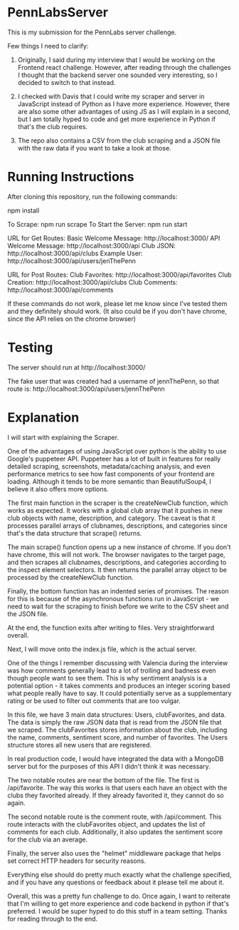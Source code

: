 # PennLabsServer
This is my submission for the PennLabs server challenge. 

Few things I need to clarify:

1. Originally, I said during my interview that I would be working
on the Frontend react challenge. However, after reading through the challenges I thought that the backend server one sounded very interesting, so I decided to switch to that instead.

2. I checked with Davis that I could write my scraper and server in JavaScript instead of Python as I have more experience. However, there are also some other advantages of using JS as I will explain in a second, but I am totally hyped to code and get more experience in Python if that's the club requires. 

3. The repo also contains a CSV from the club scraping and a JSON file with the raw data if you want to take a look at those. 

# Running Instructions
After cloning this repository, run the following commands:

npm install

To Scrape: npm run scrape
To Start the Server: npm run start 

URL for Get Routes: 
Basic Welcome Message: http://localhost:3000/
API Welcome Message: http://localhost:3000/api
Club JSON: http://localhost:3000/api/clubs
Example User: http://localhost:3000/api/users/jenThePenn

URL for Post Routes: 
Club Favorites: http://localhost:3000/api/favorites
Club Creation: http://localhost:3000/api/clubs
Club Comments: http://localhost:3000/api/comments


If these commands do not work, please let me know since I've tested them and they definitely should work. (It also could be if you don't have chrome, since the API relies on the chrome browser)

# Testing
The server should run at http://localhost:3000/

The fake user that was created had a username of jennThePenn, so that route is: 
http://localhost:3000/api/users/jennThePenn


# Explanation
I will start with explaining the Scraper.

One of the advantages of using JavaScript over python is the ability to use Google's puppeteer API. Puppeteer has a lot of built in features for really detailed scraping, screenshots, metadata/caching analysis, and even performance metrics to see how fast components of your frontend are loading. Although it tends to be more semantic than BeautifulSoup4, I believe it also offers more options. 

The first main function in the scraper is the createNewClub function, which works as expected. It works with a global club array that it pushes in new club objects with name, description, and category. The caveat is that it processes parallel arrays of clubnames, descriptions, and categories since that's the data structure that scrape() returns. 

The main scrape() function opens up a new instance of chrome. If you don't have chrome, this will not work. The browser navigates to the target page, and then scrapes all clubnames, descriptions, and categories according to the inspect element selectors. It then returns the parallel array object to be processed by the createNewClub function.

Finally, the bottom function has an indented series of 
promises. The reason for this is because of the asynchronous functions run in JavaScript - we need to wait for the scraping to finish before we write to the CSV sheet and the JSON file. 

At the end, the function exits after writing to files. Very straightforward overall. 


Next, I will move onto the index.js file, which is the actual server.

One of the things I remember discussing with Valencia during the interview was how comments generally lead to a lot of trolling and badness even though people want to see them. This is why sentiment analysis is a potential option - it takes comments and produces an integer scoring based what people really have to say. It could potentially serve as a supplementary rating or be used to filter out comments that are too vulgar. 

In this file, we have 3 main data structures: Users, clubFavorites, and data. 
The data is simply the raw JSON data that is read from the JSON file that we scraped. 
The clubFavorites stores information about the club, including the name, comments, sentiment score, and number of favorites. 
The Users structure stores all new users that are registered. 

In real production code, I would have integrated the data with a MongoDB server but for the purposes of this API I didn't think it was necessary. 

The two notable routes are near the bottom of the file. The first is /api/favorite. The way this works is that users each have an object with the clubs they favorited already. If they already favorited it, they cannot do so again. 

The second notable route is the comment route, with /api/comment. This route interacts with the clubFavorites object, and updates the list of comments for each club. Additionally, it also updates the sentiment score for the club via an average. 

Finally, the server also uses the "helmet" middleware package that helps set correct HTTP headers for security reasons. 

Everything else should do pretty much exactly what the challenge specified, and if you have any questions or feedback about it please tell me about it. 


Overall, this was a pretty fun challenge to do. Once again, I want to reiterate that I'm willing to get more experience and code backend in python if that's preferred. I would be super hyped to do this stuff in a team setting. Thanks for reading through to the end. 


